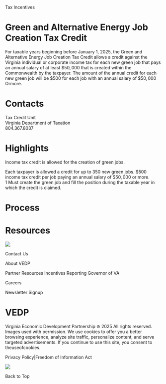 Tax Incentives  

# Green and Alternative Energy Job Creation Tax Credit  

For taxable years beginning before January 1, 2025, the Green and Alternative Energy Job Creation Tax Credit allows a credit against the Virginia individual or corporate income tax for each new green job that pays an annual salary of at least $\$50,000$ that is created within the Commonwealth by the taxpayer. The amount of the annual credit for each new green job will be $\$500$ for each job with an annual salary of $\$50,000$ Ormore.  

# Contacts  

Tax Credit Unit   
Virginia Department of Taxation   
804.367.8037  

# Highlights  

Income tax credit is allowed for the creation of green jobs.  

Each taxpayer is allowed a credit for up to 350 new green jobs. $\$500$ income tax credit per job paying an annual salary of $\$50,000$ or more.   
1 Must create the green job and fill the position during the taxable year in which the credit is claimed.  

# Process  

# Resources  

![](images/0927567a6ce033e5fc401c6980efa84bfefe4bbc66a692d5ebb81d7c8dcfd990.jpg)  

Contact Us  

About VEDP  

Partner Resources Incentives Reporting Governor of VA  

Careers  

Newsletter Signup  

# VEDP  

Virginia Economic Development Partnership $\circledcirc$ 2025 All rights reserved. Images used with permission. We use cookies to offer you a better browsing experience, analyze site traffic, personalize content, and serve targeted advertisements. If you continue to use this site, you consent to theuseofcookies.  

Privacy Policy|Freedom of Information Act  

![](images/89bcec511a50d68112cb9db935a43e70050242bcb44dd14f6978f61b879b24c3.jpg)  

Back to Top  